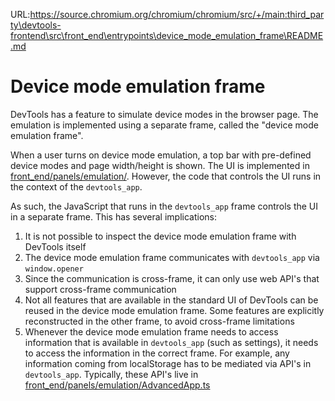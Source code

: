 URL:https://source.chromium.org/chromium/chromium/src/+/main:third_party\devtools-frontend\src\front_end\entrypoints\device_mode_emulation_frame\README.md
# Device mode emulation frame

DevTools has a feature to simulate device modes in the browser page.
The emulation is implemented using a separate frame, called the "device mode emulation frame".

When a user turns on device mode emulation, a top bar with pre-defined device modes and page width/height is shown.
The UI is implemented in [front_end/panels/emulation/](../../panels/emulation/).
However, the code that controls the UI runs in the context of the `devtools_app`.

As such, the JavaScript that runs in the `devtools_app` frame controls the UI in a separate frame.
This has several implications:
1. It is not possible to inspect the device mode emulation frame with DevTools itself
1. The device mode emulation frame communicates with `devtools_app` via `window.opener`
1. Since the communication is cross-frame, it can only use web API's that support cross-frame communication
1. Not all features that are available in the standard UI of DevTools can be reused in the device mode emulation frame.
Some features are explicitly reconstructed in the other frame, to avoid cross-frame limitations
1. Whenever the device mode emulation frame needs to access information that is available in `devtools_app` (such as settings), it needs to access the information in the correct frame.
For example, any information coming from localStorage has to be mediated via API's in `devtools_app`.
Typically, these API's live in [front_end/panels/emulation/AdvancedApp.ts](../../panels/emulation/AdvancedApp.ts)
